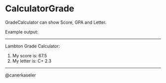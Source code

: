 # CalculatorGrade
GradeCalculator can show Score, GPA and Letter.

Example output:

***********************
Lambton Grade Calculator:
1) My score is: 67.5
2) My letter is: C+ 2.3
***********************
@canerkaseler
